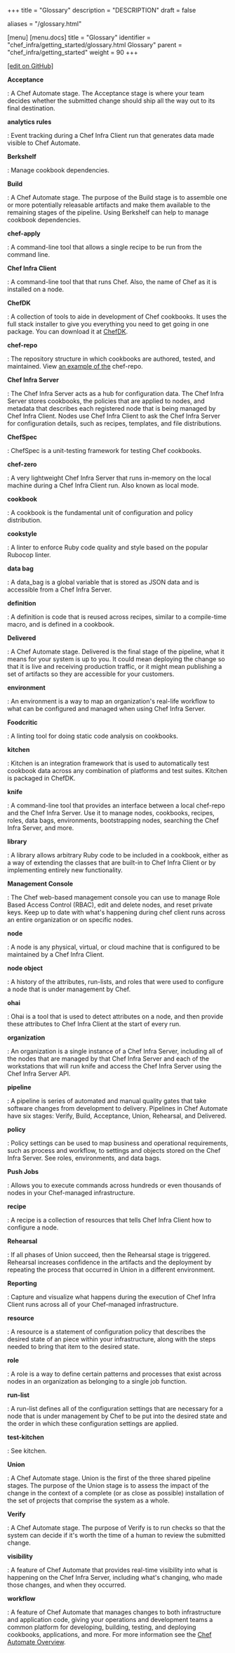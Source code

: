 +++
title = "Glossary"
description = "DESCRIPTION"
draft = false

aliases = "/glossary.html"

[menu]
  [menu.docs]
    title = "Glossary"
    identifier = "chef_infra/getting_started/glossary.html Glossary"
    parent = "chef_infra/getting_started"
    weight = 90
+++    

[\[edit on
GitHub\]](https://github.com/chef/chef-web-docs/blob/master/chef_master/source/glossary.rst)

**Acceptance**

:   A Chef Automate stage. The Acceptance stage is where your team
    decides whether the submitted change should ship all the way out to
    its final destination.

**analytics rules**

:   Event tracking during a Chef Infra Client run that generates data
    made visible to Chef Automate.

**Berkshelf**

:   Manage cookbook dependencies.

**Build**

:   A Chef Automate stage. The purpose of the Build stage is to assemble
    one or more potentially releasable artifacts and make them available
    to the remaining stages of the pipeline. Using Berkshelf can help to
    manage cookbook dependencies.

**chef-apply**

:   A command-line tool that allows a single recipe to be run from the
    command line.

**Chef Infra Client**

:   A command-line tool that that runs Chef. Also, the name of Chef as
    it is installed on a node.

**ChefDK**

:   A collection of tools to aide in development of Chef cookbooks. It
    uses the full stack installer to give you everything you need to get
    going in one package. You can download it at
    [ChefDK](https://downloads.chef.io/chefdk/).

**chef-repo**

:   The repository structure in which cookbooks are authored, tested,
    and maintained. View [an example of
    the](https://github.com/chef/chef-repo) chef-repo.

**Chef Infra Server**

:   The Chef Infra Server acts as a hub for configuration data. The Chef
    Infra Server stores cookbooks, the policies that are applied to
    nodes, and metadata that describes each registered node that is
    being managed by Chef Infra Client. Nodes use Chef Infra Client to
    ask the Chef Infra Server for configuration details, such as
    recipes, templates, and file distributions.

**ChefSpec**

:   ChefSpec is a unit-testing framework for testing Chef cookbooks.

**chef-zero**

:   A very lightweight Chef Infra Server that runs in-memory on the
    local machine during a Chef Infra Client run. Also known as local
    mode.

**cookbook**

:   A cookbook is the fundamental unit of configuration and policy
    distribution.

**cookstyle**

:   A linter to enforce Ruby code quality and style based on the popular
    Rubocop linter.

**data bag**

:   A data_bag is a global variable that is stored as JSON data and is
    accessible from a Chef Infra Server.

**definition**

:   A definition is code that is reused across recipes, similar to a
    compile-time macro, and is defined in a cookbook.

**Delivered**

:   A Chef Automate stage. Delivered is the final stage of the pipeline,
    what it means for your system is up to you. It could mean deploying
    the change so that it is live and receiving production traffic, or
    it might mean publishing a set of artifacts so they are accessible
    for your customers.

**environment**

:   An environment is a way to map an organization's real-life workflow
    to what can be configured and managed when using Chef Infra Server.

**Foodcritic**

:   A linting tool for doing static code analysis on cookbooks.

**kitchen**

:   Kitchen is an integration framework that is used to automatically
    test cookbook data across any combination of platforms and test
    suites. Kitchen is packaged in ChefDK.

**knife**

:   A command-line tool that provides an interface between a local
    chef-repo and the Chef Infra Server. Use it to manage nodes,
    cookbooks, recipes, roles, data bags, environments, bootstrapping
    nodes, searching the Chef Infra Server, and more.

**library**

:   A library allows arbitrary Ruby code to be included in a cookbook,
    either as a way of extending the classes that are built-in to Chef
    Infra Client or by implementing entirely new functionality.

**Management Console**

:   The Chef web-based management console you can use to manage Role
    Based Access Control (RBAC), edit and delete nodes, and reset
    private keys. Keep up to date with what's happening during chef
    client runs across an entire organization or on specific nodes.

**node**

:   A node is any physical, virtual, or cloud machine that is configured
    to be maintained by a Chef Infra Client.

**node object**

:   A history of the attributes, run-lists, and roles that were used to
    configure a node that is under management by Chef.

**ohai**

:   Ohai is a tool that is used to detect attributes on a node, and then
    provide these attributes to Chef Infra Client at the start of every
    run.

**organization**

:   An organization is a single instance of a Chef Infra Server,
    including all of the nodes that are managed by that Chef Infra
    Server and each of the workstations that will run knife and access
    the Chef Infra Server using the Chef Infra Server API.

**pipeline**

:   A pipeline is series of automated and manual quality gates that take
    software changes from development to delivery. Pipelines in Chef
    Automate have six stages: Verify, Build, Acceptance, Union,
    Rehearsal, and Delivered.

**policy**

:   Policy settings can be used to map business and operational
    requirements, such as process and workflow, to settings and objects
    stored on the Chef Infra Server. See roles, environments, and data
    bags.

**Push Jobs**

:   Allows you to execute commands across hundreds or even thousands of
    nodes in your Chef-managed infrastructure.

**recipe**

:   A recipe is a collection of resources that tells Chef Infra Client
    how to configure a node.

**Rehearsal**

:   If all phases of Union succeed, then the Rehearsal stage is
    triggered. Rehearsal increases confidence in the artifacts and the
    deployment by repeating the process that occurred in Union in a
    different environment.

**Reporting**

:   Capture and visualize what happens during the execution of Chef
    Infra Client runs across all of your Chef-managed infrastructure.

**resource**

:   A resource is a statement of configuration policy that describes the
    desired state of an piece within your infrastructure, along with the
    steps needed to bring that item to the desired state.

**role**

:   A role is a way to define certain patterns and processes that exist
    across nodes in an organization as belonging to a single job
    function.

**run-list**

:   A run-list defines all of the configuration settings that are
    necessary for a node that is under management by Chef to be put into
    the desired state and the order in which these configuration
    settings are applied.

**test-kitchen**

:   See kitchen.

**Union**

:   A Chef Automate stage. Union is the first of the three shared
    pipeline stages. The purpose of the Union stage is to assess the
    impact of the change in the context of a complete (or as close as
    possible) installation of the set of projects that comprise the
    system as a whole.

**Verify**

:   A Chef Automate stage. The purpose of Verify is to run checks so
    that the system can decide if it's worth the time of a human to
    review the submitted change.

**visibility**

:   A feature of Chef Automate that provides real-time visibility into
    what is happening on the Chef Infra Server, including what's
    changing, who made those changes, and when they occurred.

**workflow**

:   A feature of Chef Automate that manages changes to both
    infrastructure and application code, giving your operations and
    development teams a common platform for developing, building,
    testing, and deploying cookbooks, applications, and more. For more
    information see the [Chef Automate Overview](/chef_automate/).
